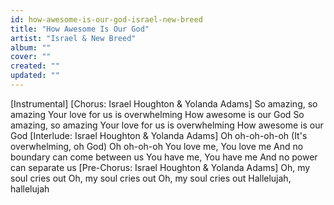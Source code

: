```yaml
---
id: how-awesome-is-our-god-israel-new-breed
title: "How Awesome Is Our God"
artist: "Israel & New Breed"
album: ""
cover: ""
created: ""
updated: ""
---
```


[Instrumental]
[Chorus: Israel Houghton & Yolanda Adams]
So amazing, so amazing
Your love for us is overwhelming
How awesome is our God
So amazing, so amazing
Your love for us is overwhelming
How awesome is our God
[Interlude: Israel Houghton & Yolanda Adams]
Oh oh-oh-oh-oh (It's overwhelming, oh God)
Oh oh-oh-oh
You love me, You love me
And no boundary can come between us
You have me, You have me
And no power can separate us
[Pre-Chorus: Israel Houghton & Yolanda Adams]
Oh, my soul cries out
Oh, my soul cries out
Oh, my soul cries out
Hallelujah, hallelujah